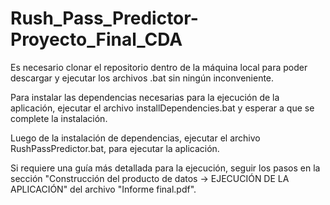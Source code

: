 # Rush_Pass_Predictor-Proyecto_Final_CDA

Es necesario clonar el repositorio dentro de la máquina local para poder descargar y ejecutar los archivos .bat sin ningún inconveniente.

Para instalar las dependencias necesarias para la ejecución de la aplicación, ejecutar el archivo installDependencies.bat y esperar a que se complete la instalación.

Luego de la instalación de dependencias, ejecutar el archivo RushPassPredictor.bat, para ejecutar la aplicación.

Si requiere una guía más detallada para la ejecución, seguir los pasos en la sección "Construcción del producto de datos -> EJECUCIÓN DE LA APLICACIÓN" 
del archivo "Informe final.pdf".
